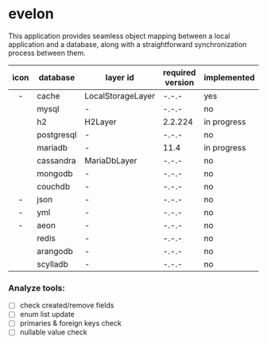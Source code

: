 # evelon

This application provides seamless object mapping between a local application and a database, along with a
straightforward synchronization process between them.

| icon                                                                                                                                                                                    | database   | layer id          | required version | implemented |
|-----------------------------------------------------------------------------------------------------------------------------------------------------------------------------------------|------------|-------------------|------------------|-------------|
| <div align="center"> -</div>                                                                                                                                                            | cache      | LocalStorageLayer | -.-.-            | yes         |
| <div align="center"> <img  heigth="17px" width="17px" src="https://upload.wikimedia.org/wikipedia/de/d/dd/MySQL_logo.svg"></div>                                                        | mysql      | -                 | -.-.-            | no          |
| <div align="center"> <img  heigth="17px" width="17px" src="https://dbdb.io/media/logos/h2-logo.svg"></div>                                                                              | h2         | H2Layer           | 2.2.224          | in progress |
| <div align="center"> <img  heigth="17px" width="17px" src="https://upload.wikimedia.org/wikipedia/commons/thumb/2/29/Postgresql_elephant.svg/1200px-Postgresql_elephant.svg.png"></div> | postgresql | -                 | -.-.-            | no          |
| <div align="center"> <img  heigth="17px" width="17px" src="https://cdn.worldvectorlogo.com/logos/mariadb.svg"></div>                                                                    | mariadb    | -                 | 11.4             | in progress |
| <div align="center"> <img  heigth="17px" width="17px" src="https://upload.wikimedia.org/wikipedia/commons/thumb/5/5e/Cassandra_logo.svg/2000px-Cassandra_logo.svg.png"></div>           | cassandra  | MariaDbLayer      | -.-.-            | no          |
| <div align="center"> <img  heigth="17px" width="17px" src="https://www.svgrepo.com/show/331488/mongodb.svg"></div>                                                                      | mongodb    | -                 | -.-.-            | no          |
| <div align="center"> <img  heigth="17px" width="17px" src="https://couchdb.apache.org/image/couch@2x.png"></div>                                                                        | couchdb    | -                 | -.-.-            | no          |
| <div align="center">-</div>                                                                                                                                                             | json       | -                 | -.-.-            | no          |
| <div align="center">-</div>                                                                                                                                                             | yml        | -                 | -.-.-            | no          |
| <div align="center">-</div>                                                                                                                                                             | aeon       | -                 | -.-.-            | no          |
| <div align="center"> <img  heigth="17px" width="17px" src="https://static-00.iconduck.com/assets.00/redis-plain-wordmark-icon-512x511-8n4kzl0q.png"></div>                              | redis      | -                 | -.-.-            | no          |
| <div align="center"> <img  heigth="17px" width="17px" src="https://upload.wikimedia.org/wikipedia/en/3/3a/ArangoDB_Logo.png"></div>                                                     | arangodb   | -                 | -.-.-            | no          |
| <div align="center"> <img  heigth="17px" width="17px" src="https://www.scylladb.com/wp-content/uploads/scylla-headset.png"></div>                                                       | scylladb   | -                 | -.-.-            | no          |

### Analyze tools:

- [ ] check created/remove fields
- [ ] enum list update
- [ ] primaries & foreign keys check
- [ ] nullable value check 
